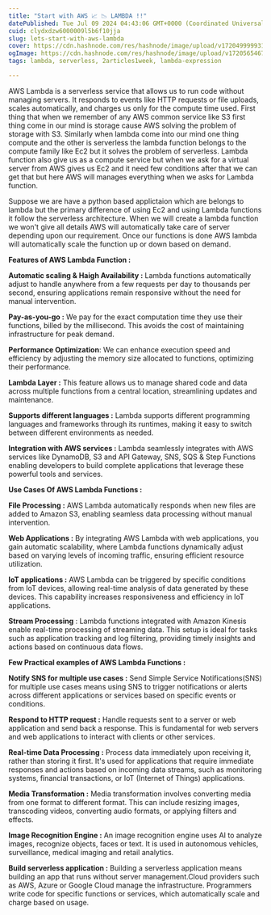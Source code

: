 ```yaml
---
title: "Start with AWS 📈 📉 LAMBDA !!"
datePublished: Tue Jul 09 2024 04:43:06 GMT+0000 (Coordinated Universal Time)
cuid: clydxdzw6000009l5b6f10jja
slug: lets-start-with-aws-lambda
cover: https://cdn.hashnode.com/res/hashnode/image/upload/v1720499999313/07389039-88d8-49e8-b892-cd67c5b88799.jpeg
ogImage: https://cdn.hashnode.com/res/hashnode/image/upload/v1720565467260/c72936f5-caf1-4f9e-bd68-82013d3e1826.png
tags: lambda, serverless, 2articles1week, lambda-expression

---
```


AWS Lambda is a serverless service that allows us to run code without managing servers. It responds to events like HTTP requests or file uploads, scales automatically, and charges us only for the compute time used. First thing that when we remember of any AWS common service like S3 first thing come in our mind is storage cause AWS solving the problem of storage with S3. Similarly when lambda come into our mind one thing compute and the other is serverless the lambda function belongs to the compute family like Ec2 but it solves the problem of serverless. Lambda function also give us as a compute service but when we ask for a virtual server from AWS gives us Ec2 and it need few conditions after that we can get that but here AWS will manages everything when we asks for Lambda function.

Suppose we are have a python based applictaion which are belongs to lambda but the primary difference of using Ec2 and using Lambda functions it follow the serverless architecture. When we will create a lambda function we won't give all details AWS will automatically take care of server depending upon our requirement. Once our functions is done AWS lambda will automatically scale the function up or down based on demand.

**Features of AWS Lambda Function :**

**Automatic scaling & Haigh Availability :** Lambda functions automatically adjust to handle anywhere from a few requests per day to thousands per second, ensuring applications remain responsive without the need for manual intervention.

**Pay-as-you-go :** We pay for the exact computation time they use their functions, billed by the millisecond. This avoids the cost of maintaining infrastructure for peak demand.

**Performance Optimization**: We can enhance execution speed and efficiency by adjusting the memory size allocated to functions, optimizing their performance.

**Lambda Layer :** This feature allows us to manage shared code and data across multiple functions from a central location, streamlining updates and maintenance.

**Supports different languages :** Lambda supports different programming languages ​​and frameworks through its runtimes, making it easy to switch between different environments as needed.

**Integration with AWS services :** Lambda seamlessly integrates with AWS services like DynamoDB, S3 and API Gateway, SNS, SQS & Step Functions enabling developers to build complete applications that leverage these powerful tools and services.

**Use Cases Of AWS Lambda Functions :**

**File Processing :** AWS Lambda automatically responds when new files are added to Amazon S3, enabling seamless data processing without manual intervention.

**Web Applications :** By integrating AWS Lambda with web applications, you gain automatic scalability, where Lambda functions dynamically adjust based on varying levels of incoming traffic, ensuring efficient resource utilization.

**IoT applications :** AWS Lambda can be triggered by specific conditions from IoT devices, allowing real-time analysis of data generated by these devices. This capability increases responsiveness and efficiency in IoT applications.

**Stream Processing** : Lambda functions integrated with Amazon Kinesis enable real-time processing of streaming data. This setup is ideal for tasks such as application tracking and log filtering, providing timely insights and actions based on continuous data flows.

**Few Practical examples of AWS Lambda Functions :**

**Notify SNS for multiple use cases :** Send Simple Service Notifications(SNS) for multiple use cases means using SNS to trigger notifications or alerts across different applications or services based on specific events or conditions.

**Respond to HTTP request :** Handle requests sent to a server or web application and send back a response. This is fundamental for web servers and web applications to interact with clients or other services.

**Real-time Data Processing :** Process data immediately upon receiving it, rather than storing it first. It's used for applications that require immediate responses and actions based on incoming data streams, such as monitoring systems, financial transactions, or IoT (Internet of Things) applications.

**Media Transformation :** Media transformation involves converting media from one format to different format. This can include resizing images, transcoding videos, converting audio formats, or applying filters and effects.

**Image Recognition Engine :** An image recognition engine uses AI to analyze images, recognize objects, faces or text. It is used in autonomous vehicles, surveillance, medical imaging and retail analytics.

**Build serverless application :** Building a serverless application means building an app that runs without server management.Cloud providers such as AWS, Azure or Google Cloud manage the infrastructure. Programmers write code for specific functions or services, which automatically scale and charge based on usage.